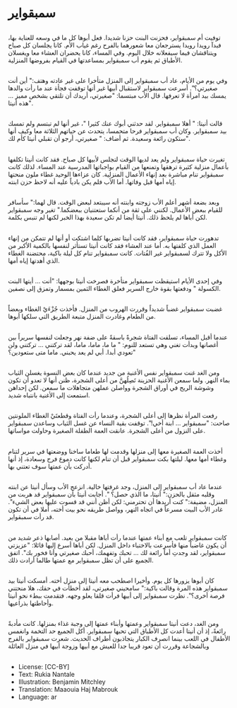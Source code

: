 # سمبقواير

##
توفيت أم سمبقواير، فحزنت البنت حزنا شديدا. فعل أبوها كل ما في وسعه للعناية بها، فبدآ رويدا رويدا يسترجعان معا شعورهما بالفرح رغم غياب الأم. كانا يجلسان كل صباح ويتناقشان فيما سيفعلانه خلال اليوم. وفي المساء، كانا يحضران العشاء معا ويغسلان الأطباق ثم يقوم أب سمبقواير بمساعدتها في القيام بفروضها المنزلية.

##
وفي يوم من الأيام، عاد أب سمبقواير إلى المنزل متأخرا على غير عادته وهتف:" أين أنت صغيرتي؟". أسرعت سمبقواير لاستقبال أبيها غير أنها توقفت فجأة عند ما رأت والدها يمسك بيد امرأة لا تعرفها. قال الأب مبتسما: "صغيرتي، أريدك أن تلتقي بشخص مميز ... هذه أنيتا".

##
قالت أنيتا: " أهلا سمبقواير. لقد حدثني أبوك عنك كثيرا "، غير أنها لم تبتسم ولم تمسك بيد سمبقواير. وكان أب سمبقواير فرحا متحمسا، يتحدث عن حياتهم الثلاثة معا وكيف أنها ستكون رائعة وسعيدة. ثم أضاف: " صغيرتي، أرجو أن تقبلي أنيتا كأم لك".

##
تغيرت حياة سمبقواير ولم يعد لديها الوقت لتجلس لأبيها كل صباح. فقد كانت أنيتا تكلفها بأعمال منزلية كثيرة ترهقها وتمنعها من القيام بواجباتها المدرسية عند المساء. لذلك كانت سمبقواير تنام مباشرة بعد إنهاء الأعمال المنزلية. كان عزاءها الوحيد غطاء ملون منحتها إياه أمها قبل وفاتها. أما الأب فلم يكن بادياً عليه أنه لاحظ حزن ابنته.

##
وبعد بضعة أشهر أعلم الأب زوجته وابنته أنه سيبتعد لبعض الوقت. قال لهما:" سأسافر للقيام ببعض الأعمال. لكنني على ثقة من أنكما ستعتنيان ببعضكما." تغير وجه سمبقواير لكن أباها لم يلحظ ذلك. أنيتا أيضا لم تكن سعيدة بهذا الخبر لكنها لم تنبس بكلمة.

##
تدهورت حياة سمبقواير، فقد كانت أنيتا تضربها كلما اشتكت أو أنها لم تتمكن من إنهاء العمل الذي كلفتها به. أما عند العشاء فقد كانت أنيتا تستأثر لنفسها بالكمية الأكبر من الأكل ولا تترك لسمبقواير غير الفُتات. كانت سمبقواير تنام كل ليلة باكية، محتضنة الغطاء الذي أهدتها إياه أمها.

##
وفي إحدى الأيام استيقظت سمبقواير متأخرة فصرخت أنيتا بوجهها: "أنت ... أيتها البنت الكسولة " ودفعتها بقوة خارج السرير فعلق الغطاء الثمين بمسمار وتمزق إلى نصفين.

##
غضبت سمبقواير غضباً شديداً وقررت الهروب من المنزل. فأخذت جُزْءَيْ الغطاء وبعضاً من الطعام وغادرت المنزل متبعة الطريق التي سلكها أبوها.

##
عندما أقبل المساء، تسلقت الفتاة شجرةً باسقةً على ضفة نهر وجعلت لنفسها سريراً بين أغصانها وبدأت تغني وهي تستعد للنوم: " ما ما، ماما، ماما، لقد تركتني ... تركتني ولن تعودي أبدا. أبي لم يعد يحبني. ماما متى ستعودين؟"

##
ومن الغد غنت سمبقواير نفس الأغنية من جديد عندما كان بعض النسوة يغسلن الثياب بماء النهر. ولما سمعن الأغنية الحزينة تَصِلُهنَّ من أعلى الشجرة، ظنن أنها لا تعدو أن تكون وشوشة الريح في أوراق الشجرة وواصلن عملهن متجاهلات ما سمعن. لكن إحداهن استمعت إلى الأغنية بانتباه شديد.

##
رفعت المرأة نظرها إلى أعلى الشجرة، وعندما رأت الفتاة وقطعتَيْ الغطاء الملونتين صاحت: "سمبقواير ... ابنة أخي!". توقفت بقية النساء عن غسل الثياب وساعدن سمبقواير على النزول من أعلى الشجرة. عانقت العمة الطفلة الصغيرة وحاولت مواساتها.

##
أخذت العمة الصغيرة معها إلى منزلها وقدمت لها طعاما ساخنا ووضعتها في سرير لتنام وغطاء أمها معها. ليلتها بكت سمبقواير قبل أن تنام لكنها كانت دموع فرح وسعادة، إذ أنها أدركت بأن عمتها سوف تعتني بها.

##
عندما عاد أب سمبقواير إلى المنزل، وجد غرفتها خالية. انزعج الأب وسأل أنيتا عن ابنته وقلبه مثقل بالحزن:" أنيتا، ما الذي حصل؟ ". أجابت أنيتا بأن سمبقواير قد هربت من المنزل، مضيفة:" كنت أريدها أن تحترمني: لكن أظن أنني قد قسوت عليها بعض الشيء". غادر الأب البيت مسرعاً في اتجاه النهر، وواصل طريقه نحو بيت أخته، أملا في أن تكون قد رأت سمبقواير.

##
كانت سمبقواير تلعب مع أبناء عمتها عندما رأت أباها مقبلا من بعيد. أصابها ذعر شديد من أن يكون غاضباً منها فأسرعت بالاختباء داخل المنزل. لكن أباها أسرع إليها قائلا: "عزيزتي سمبقواير، لقد وجدتِ أماً رائعة لك ... تحبك وتفهمك، أحبك صغيرتي وأنا فخور بك". اتفق الجميع على أن تظل سمبقواير مع عمتها طالما أرادت ذلك.

##
كان أبوها يزورها كل يوم. وأخيرا اصطحب معه أنيتا إلى منزل أخته. أمسكت أنيتا بيد سمبقواير هذه المرة وقالت باكية:" سامحيني صغيرتي، لقد أخطأت في حقك، هلا منحتني فرصة أخرى؟". نظرت سمبقواير إلى أبيها فرأت قلقا يعلو وجهه. فتقدمت ببطء نحو أنيتا وأحاطتها بذراعيها.

##
ومن الغد، دعت أنيتا سمبقواير وعمتها وأبناء عمتها إلى وجبة غذاء بمنزلها. كانت مأدبةً رائعةً، إذ أن أنيتا أعدت كل الأطباق التي تحبها سمبقواير. أكل الجميع حد التخمة وانغمس الأطفال في اللعب بينما انصرف الكبار يتجاذبون أطراف الحديث. شعرت سمبقواير بالفرح وبالشجاعة وقررت أن تعود قريبا جدا للعيش مع أبيها وزوجة أبيها في منزل العائلة

##
* License: [CC-BY]
* Text: Rukia Nantale
* Illustration: Benjamin Mitchley
* Translation: Maaouia Haj Mabrouk
* Language: ar
